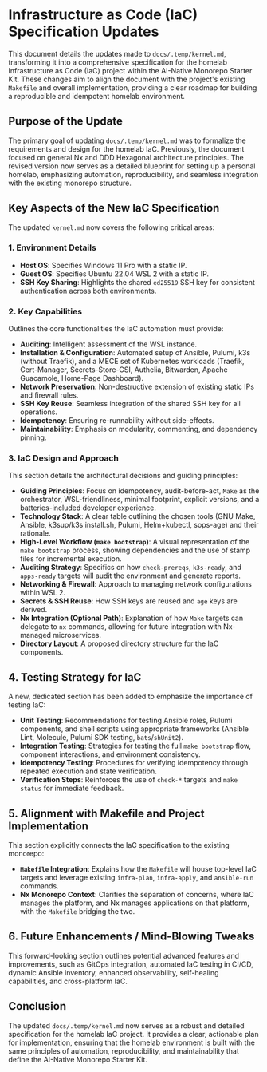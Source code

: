 # Infrastructure as Code (IaC) Specification Updates

This document details the updates made to `docs/.temp/kernel.md`, transforming it into a comprehensive specification for the homelab Infrastructure as Code (IaC) project within the AI-Native Monorepo Starter Kit. These changes aim to align the document with the project's existing `Makefile` and overall implementation, providing a clear roadmap for building a reproducible and idempotent homelab environment.

## Purpose of the Update

The primary goal of updating `docs/.temp/kernel.md` was to formalize the requirements and design for the homelab IaC. Previously, the document focused on general Nx and DDD Hexagonal architecture principles. The revised version now serves as a detailed blueprint for setting up a personal homelab, emphasizing automation, reproducibility, and seamless integration with the existing monorepo structure.

## Key Aspects of the New IaC Specification

The updated `kernel.md` now covers the following critical areas:

### 1. Environment Details

*   **Host OS**: Specifies Windows 11 Pro with a static IP.
*   **Guest OS**: Specifies Ubuntu 22.04 WSL 2 with a static IP.
*   **SSH Key Sharing**: Highlights the shared `ed25519` SSH key for consistent authentication across both environments.

### 2. Key Capabilities

Outlines the core functionalities the IaC automation must provide:

*   **Auditing**: Intelligent assessment of the WSL instance.
*   **Installation & Configuration**: Automated setup of Ansible, Pulumi, k3s (without Traefik), and a MECE set of Kubernetes workloads (Traefik, Cert-Manager, Secrets-Store-CSI, Authelia, Bitwarden, Apache Guacamole, Home-Page Dashboard).
*   **Network Preservation**: Non-destructive extension of existing static IPs and firewall rules.
*   **SSH Key Reuse**: Seamless integration of the shared SSH key for all operations.
*   **Idempotency**: Ensuring re-runnability without side-effects.
*   **Maintainability**: Emphasis on modularity, commenting, and dependency pinning.

### 3. IaC Design and Approach

This section details the architectural decisions and guiding principles:

*   **Guiding Principles**: Focus on idempotency, audit-before-act, `Make` as the orchestrator, WSL-friendliness, minimal footprint, explicit versions, and a batteries-included developer experience.
*   **Technology Stack**: A clear table outlining the chosen tools (GNU Make, Ansible, k3sup/k3s install.sh, Pulumi, Helm+kubectl, sops-age) and their rationale.
*   **High-Level Workflow (`make bootstrap`)**: A visual representation of the `make bootstrap` process, showing dependencies and the use of stamp files for incremental execution.
*   **Auditing Strategy**: Specifics on how `check-prereqs`, `k3s-ready`, and `apps-ready` targets will audit the environment and generate reports.
*   **Networking & Firewall**: Approach to managing network configurations within WSL 2.
*   **Secrets & SSH Reuse**: How SSH keys are reused and `age` keys are derived.
*   **Nx Integration (Optional Path)**: Explanation of how `Make` targets can delegate to `nx` commands, allowing for future integration with Nx-managed microservices.
*   **Directory Layout**: A proposed directory structure for the IaC components.

## 4. Testing Strategy for IaC

A new, dedicated section has been added to emphasize the importance of testing IaC:

*   **Unit Testing**: Recommendations for testing Ansible roles, Pulumi components, and shell scripts using appropriate frameworks (Ansible Lint, Molecule, Pulumi SDK testing, `bats`/`shUnit2`).
*   **Integration Testing**: Strategies for testing the full `make bootstrap` flow, component interactions, and environment consistency.
*   **Idempotency Testing**: Procedures for verifying idempotency through repeated execution and state verification.
*   **Verification Steps**: Reinforces the use of `check-*` targets and `make status` for immediate feedback.

## 5. Alignment with Makefile and Project Implementation

This section explicitly connects the IaC specification to the existing monorepo:

*   **`Makefile` Integration**: Explains how the `Makefile` will house top-level IaC targets and leverage existing `infra-plan`, `infra-apply`, and `ansible-run` commands.
*   **Nx Monorepo Context**: Clarifies the separation of concerns, where IaC manages the platform, and Nx manages applications on that platform, with the `Makefile` bridging the two.

## 6. Future Enhancements / Mind-Blowing Tweaks

This forward-looking section outlines potential advanced features and improvements, such as GitOps integration, automated IaC testing in CI/CD, dynamic Ansible inventory, enhanced observability, self-healing capabilities, and cross-platform IaC.

## Conclusion

The updated `docs/.temp/kernel.md` now serves as a robust and detailed specification for the homelab IaC project. It provides a clear, actionable plan for implementation, ensuring that the homelab environment is built with the same principles of automation, reproducibility, and maintainability that define the AI-Native Monorepo Starter Kit.
